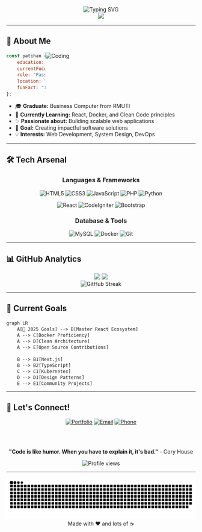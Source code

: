 <div align="center">
  <img src="https://readme-typing-svg.herokuapp.com?font=Fira+Code&size=32&duration=2800&pause=2000&color=A855F7&center=true&vCenter=true&width=940&lines=Hi%2C+I'm+Patihan+%F0%9F%91%A8%E2%80%8D%F0%9F%92%BB;Fullstack+Developer+%F0%9F%9A%80;Business+Computer+Graduate+%F0%9F%8E%93" alt="Typing SVG" />
</div>

<div align="center">
  <img src="https://media.giphy.com/media/M9gbBd9nbDrOTu1Mqx/giphy.gif" width="100"/>
</div>

---

## 🚀 About Me

<img align="right" alt="Coding" width="400" src="https://cdn.dribbble.com/users/1162077/screenshots/3848914/programmer.gif">

```javascript
const patihan = {
    education: "Business Computer Graduate (RMUTI)",
    currentFocus: ["React", "Docker", "Clean Code"],
    role: "Passionate Fullstack Developer",
    location: "Thailand",
    funFact: "I turn coffee into code ☕️"
};
```

- 🎓 **Graduate:** Business Computer from RMUTI
- 🌱 **Currently Learning:** React, Docker, and Clean Code principles
- ✨ **Passionate about:** Building scalable web applications
- 🎯 **Goal:** Creating impactful software solutions
- 💡 **Interests:** Web Development, System Design, DevOps

---

## 🛠️ Tech Arsenal

<div align="center">

### Languages & Frameworks
![HTML5](https://img.shields.io/badge/HTML5-E34F26?style=for-the-badge&logo=html5&logoColor=white)
![CSS3](https://img.shields.io/badge/CSS3-1572B6?style=for-the-badge&logo=css3&logoColor=white)
![JavaScript](https://img.shields.io/badge/JavaScript-F7DF1E?style=for-the-badge&logo=javascript&logoColor=black)
![PHP](https://img.shields.io/badge/PHP-777BB4?style=for-the-badge&logo=php&logoColor=white)
![Python](https://img.shields.io/badge/Python-3776AB?style=for-the-badge&logo=python&logoColor=white)

![React](https://img.shields.io/badge/React-20232A?style=for-the-badge&logo=react&logoColor=61DAFB)
![CodeIgniter](https://img.shields.io/badge/CodeIgniter-EF4223?style=for-the-badge&logo=codeigniter&logoColor=white)
![Bootstrap](https://img.shields.io/badge/Bootstrap-563D7C?style=for-the-badge&logo=bootstrap&logoColor=white)

### Database & Tools
![MySQL](https://img.shields.io/badge/MySQL-00000F?style=for-the-badge&logo=mysql&logoColor=white)
![Docker](https://img.shields.io/badge/Docker-2496ED?style=for-the-badge&logo=docker&logoColor=white)
![Git](https://img.shields.io/badge/Git-F05032?style=for-the-badge&logo=git&logoColor=white)

</div>

---



## 📊 GitHub Analytics

<div align="center">
  <img height="180em" src="https://github-readme-stats.vercel.app/api?username=patihan23&show_icons=true&theme=tokyonight&include_all_commits=true&count_private=true"/>
  <img height="180em" src="https://github-readme-stats.vercel.app/api/top-langs/?username=patihan23&layout=compact&langs_count=8&theme=tokyonight"/>
</div>

<div align="center">
  <img src="http://github-readme-streak-stats.herokuapp.com?user=patihan23&theme=tokyonight&background=0D1117&border=61dafb&dates=ffffff" alt="GitHub Streak"/>
</div>

---

## 🎯 Current Goals

```mermaid
graph LR
    A[🎯 2025 Goals] --> B[Master React Ecosystem]
    A --> C[Docker Proficiency]
    A --> D[Clean Architecture]
    A --> E[Open Source Contributions]
    
    B --> B1[Next.js]
    B --> B2[TypeScript]
    C --> C1[Kubernetes]
    D --> D1[Design Patterns]
    E --> E1[Community Projects]
```

---

## 🌟 Let's Connect!

<div align="center">
  
  [![Portfolio](https://img.shields.io/badge/Portfolio-FF5722?style=for-the-badge&logo=google-chrome&logoColor=white)](https://www.patihan.space/)
  [![Email](https://img.shields.io/badge/Email-0078D4?style=for-the-badge&logo=microsoft-outlook&logoColor=white)](mailto:patihan.su@outlook.com)
  [![Phone](https://img.shields.io/badge/Phone-25D366?style=for-the-badge&logo=whatsapp&logoColor=white)](tel:082-339-2743)
  
  <br><br>
  
  **"Code is like humor. When you have to explain it, it's bad."** - Cory House
  
  <img src="https://komarev.com/ghpvc/?username=patihan23&color=blueviolet&style=flat-square&label=Profile+Views" alt="Profile views" />
  
</div>

---

<div align="center">
  <img src="https://raw.githubusercontent.com/platane/snk/output/github-contribution-grid-snake-dark.svg" alt="Snake animation" />
</div>

<div align="center">
  Made with ❤️ and lots of ☕️
</div>
